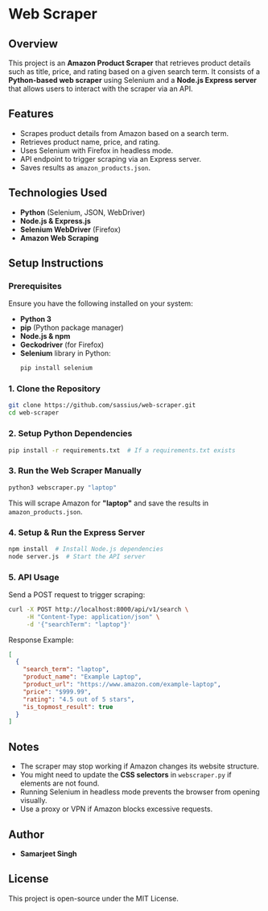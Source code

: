 # Web Scraper

## Overview
This project is an **Amazon Product Scraper** that retrieves product details such as title, price, and rating based on a given search term. It consists of a **Python-based web scraper** using Selenium and a **Node.js Express server** that allows users to interact with the scraper via an API.

## Features
- Scrapes product details from Amazon based on a search term.
- Retrieves product name, price, and rating.
- Uses Selenium with Firefox in headless mode.
- API endpoint to trigger scraping via an Express server.
- Saves results as `amazon_products.json`.

## Technologies Used
- **Python** (Selenium, JSON, WebDriver)
- **Node.js & Express.js**
- **Selenium WebDriver** (Firefox)
- **Amazon Web Scraping**

## Setup Instructions

### Prerequisites
Ensure you have the following installed on your system:
- **Python 3**
- **pip** (Python package manager)
- **Node.js & npm**
- **Geckodriver** (for Firefox)
- **Selenium** library in Python:
  ```sh
  pip install selenium
  ```

### 1. Clone the Repository
```sh
git clone https://github.com/sassius/web-scraper.git
cd web-scraper
```

### 2. Setup Python Dependencies
```sh
pip install -r requirements.txt  # If a requirements.txt exists
```

### 3. Run the Web Scraper Manually
```sh
python3 webscraper.py "laptop"
```
This will scrape Amazon for **"laptop"** and save the results in `amazon_products.json`.

### 4. Setup & Run the Express Server
```sh
npm install  # Install Node.js dependencies
node server.js  # Start the API server
```

### 5. API Usage
Send a POST request to trigger scraping:
```sh
curl -X POST http://localhost:8000/api/v1/search \
     -H "Content-Type: application/json" \
     -d '{"searchTerm": "laptop"}'
```

Response Example:
```json
[
  {
    "search_term": "laptop",
    "product_name": "Example Laptop",
    "product_url": "https://www.amazon.com/example-laptop",
    "price": "$999.99",
    "rating": "4.5 out of 5 stars",
    "is_topmost_result": true
  }
]
```

## Notes
- The scraper may stop working if Amazon changes its website structure.
- You might need to update the **CSS selectors** in `webscraper.py` if elements are not found.
- Running Selenium in headless mode prevents the browser from opening visually.
- Use a proxy or VPN if Amazon blocks excessive requests.

## Author
- **Samarjeet Singh**

## License
This project is open-source under the MIT License.

